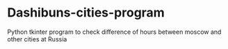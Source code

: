 # Dashibuns-cities-program
Python tkinter program to check difference of hours between moscow and other cities at Russia
